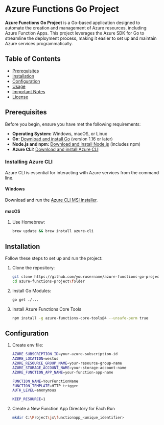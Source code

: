 # Azure Functions Go Project

**Azure Functions Go Project** is a Go-based application designed to automate the creation and management of Azure resources, including Azure Function Apps. This project leverages the Azure SDK for Go to streamline the deployment process, making it easier to set up and maintain Azure services programmatically.

## Table of Contents

- [Prerequisites](#prerequisites)
- [Installation](#installation)
- [Configuration](#configuration)
- [Usage](#usage)
- [Important Notes](#important-notes)
- [License](#license)

## Prerequisites

Before you begin, ensure you have met the following requirements:

- **Operating System:** Windows, macOS, or Linux
- **Go:** [Download and install Go](https://golang.org/dl/) (version 1.16 or later)
- **Node.js and npm:** [Download and install Node.js](https://nodejs.org/) (includes npm)
- **Azure CLI:** [Download and install Azure CLI](https://docs.microsoft.com/en-us/cli/azure/install-azure-cli)

### Installing Azure CLI

Azure CLI is essential for interacting with Azure services from the command line.

#### Windows

Download and run the [Azure CLI MSI installer](https://aka.ms/installazurecliwindows).

#### macOS

1. Use Homebrew:
   ```bash
   brew update && brew install azure-cli

## Installation
Follow these steps to set up and run the project:

1. Clone the repository:
   ```bash
   git clone https://github.com/yourusername/azure-functions-go-project.git
   cd azure-functions-project\folder
2. Install Go Modules:
   ```bash
   go get ./...
3. Install Azure Functions Core Tools
   ```bash
   npm install -g azure-functions-core-tools@4 --unsafe-perm true
   
## Configuration

1. Create env file:
   ```bash
   AZURE_SUBSCRIPTION_ID=your-azure-subscription-id
   AZURE_LOCATION=westus
   AZURE_RESOURCE_GROUP_NAME=your-resource-group-name
   AZURE_STORAGE_ACCOUNT_NAME=your-storage-account-name
   AZURE_FUNCTION_APP_NAME=your-function-app-name

   FUNCTION_NAME=YourFunctionName
   FUNCTION_TEMPLATE=HTTP trigger
   AUTH_LEVEL=anonymous
   
   KEEP_RESOURCE=1

2. Create a New Function App Directory for Each Run
   ```bash
   mkdir C:\Project\jx\functionapp_<unique_identifier>
